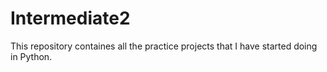 # Intermediate2

This repository containes all the practice projects that I have started doing in Python. 
